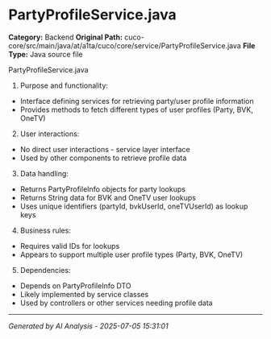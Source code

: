 # PartyProfileService.java

**Category:** Backend
**Original Path:** cuco-core/src/main/java/at/a1ta/cuco/core/service/PartyProfileService.java
**File Type:** Java source file

PartyProfileService.java
1. Purpose and functionality:
- Interface defining services for retrieving party/user profile information
- Provides methods to fetch different types of user profiles (Party, BVK, OneTV)

2. User interactions:
- No direct user interactions - service layer interface
- Used by other components to retrieve profile data

3. Data handling:
- Returns PartyProfileInfo objects for party lookups
- Returns String data for BVK and OneTV user lookups
- Uses unique identifiers (partyId, bvkUserId, oneTVUserId) as lookup keys

4. Business rules:
- Requires valid IDs for lookups
- Appears to support multiple user profile types (Party, BVK, OneTV)

5. Dependencies:
- Depends on PartyProfileInfo DTO
- Likely implemented by service classes
- Used by controllers or other services needing profile data

---
*Generated by AI Analysis - 2025-07-05 15:31:01*
